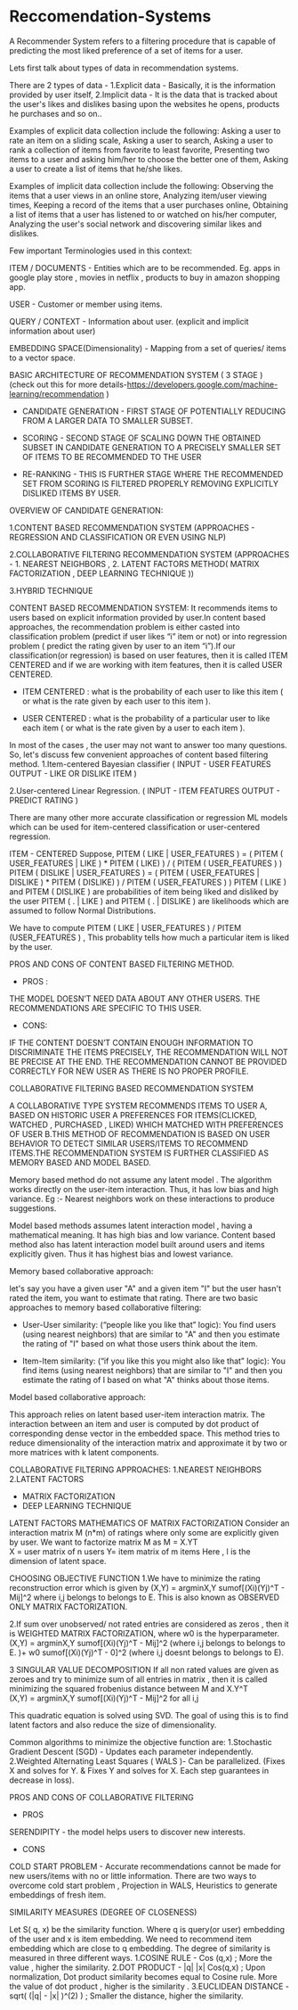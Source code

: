 # Reccomendation-Systems

A Recommender System refers to a filtering procedure that is capable of predicting the most liked preference of a set of items  for a user.

Lets first talk about types of data in recommendation systems.

There are 2 types of data - 
1.Explicit data - Basically, it is the information provided by user itself, 
2.Implicit data - It is the data that is tracked about the user's likes and dislikes basing upon the websites he opens, products he purchases and so on..

Examples of explicit data collection include the following:
  Asking a user to rate an item on a sliding scale,
  Asking a user to search,
  Asking a user to rank a collection of items from favorite to least favorite,
  Presenting two items to a user and asking him/her to choose the better one of them,
  Asking a user to create a list of items that he/she likes.
  
Examples of implicit data collection include the following:
  Observing the items that a user views in an online store,
  Analyzing item/user viewing times,
  Keeping a record of the items that a user purchases online,
  Obtaining a list of items that a user has listened to or watched on his/her computer,
  Analyzing the user's social network and discovering similar likes and dislikes.
  
Few important Terminologies used in this context: 

ITEM / DOCUMENTS - Entities which are to be recommended. Eg. apps in google play store , movies in netflix , products to buy in amazon shopping app.

USER - Customer or member using items.

QUERY / CONTEXT - Information about user.  (explicit and implicit information about user)

EMBEDDING SPACE(Dimensionality) - Mapping from a set of queries/ items to a vector space.  


BASIC ARCHITECTURE OF RECOMMENDATION SYSTEM ( 3 STAGE ) (check out this for more details-https://developers.google.com/machine-learning/recommendation )

 - CANDIDATE GENERATION - FIRST STAGE OF POTENTIALLY REDUCING FROM A LARGER DATA TO SMALLER SUBSET.  

 - SCORING - SECOND STAGE OF SCALING DOWN THE OBTAINED SUBSET IN CANDIDATE GENERATION TO A PRECISELY SMALLER SET OF ITEMS TO BE RECOMMENDED TO THE USER

 - RE-RANKING - THIS IS FURTHER STAGE WHERE THE RECOMMENDED SET FROM SCORING IS FILTERED PROPERLY REMOVING EXPLICITLY DISLIKED ITEMS BY USER.

OVERVIEW OF CANDIDATE GENERATION:

 1.CONTENT BASED RECOMMENDATION SYSTEM
(APPROACHES - REGRESSION AND CLASSIFICATION OR EVEN USING NLP)

 2.COLLABORATIVE FILTERING RECOMMENDATION SYSTEM
(APPROACHES - 1. NEAREST NEIGHBORS , 2. LATENT FACTORS METHOD( MATRIX FACTORIZATION , DEEP LEARNING TECHNIQUE ))

 3.HYBRID TECHNIQUE 


CONTENT BASED RECOMMENDATION SYSTEM:
  It recommends items to users based on explicit information provided by user.In content based approaches, the recommendation problem is either casted into classification problem (predict if user likes “i” item or not) or into regression problem ( predict the rating given by user to an item “i”).If our classification(or regression) is based on user features, then it is called ITEM CENTERED and if we are working with item features, then it is called USER CENTERED. 
 - ITEM CENTERED : what is the probability of each user to like this item ( or what is the rate given by each user to this item ).

 - USER CENTERED : what is the probability of a particular user to like each item ( or what is the rate given by a user to each item ).

In most of the cases , the user may not want to answer too many questions. So, let's discuss few convenient approaches of content based filtering method.
 1.Item-centered Bayesian classifier ( INPUT - USER FEATURES
OUTPUT - LIKE OR DISLIKE ITEM )

 2.User-centered Linear Regression. ( INPUT - ITEM FEATURES
OUTPUT - PREDICT RATING )

There are many other more accurate classification or regression ML models which can be used for item-centered classification or user-centered regression. 

ITEM - CENTERED
Suppose,
PITEM ( LIKE | USER_FEATURES ) = ( PITEM ( USER_FEATURES | LIKE ) * PITEM ( LIKE) ) / ( PITEM ( USER_FEATURES ) )
PITEM ( DISLIKE | USER_FEATURES ) =  ( PITEM ( USER_FEATURES | DISLIKE ) * PITEM ( DISLIKE) ) /  PITEM ( USER_FEATURES ) )
PITEM ( LIKE )  and  PITEM (  DISLIKE  )  are probabilities of item being liked and disliked by the user 
PITEM ( . | LIKE )  and PITEM ( . | DISLIKE ) are likelihoods which are assumed to follow Normal Distributions.

We have to compute           PITEM ( LIKE | USER_FEATURES ) / PITEM (USER_FEATURES ) , This probablity tells how much a particular item is liked by the user.


PROS AND CONS OF CONTENT BASED FILTERING METHOD. 

 - PROS :

THE MODEL DOESN’T NEED DATA ABOUT ANY OTHER USERS.
THE RECOMMENDATIONS ARE SPECIFIC TO THIS USER. 

 - CONS:

IF THE CONTENT DOESN’T CONTAIN ENOUGH INFORMATION TO DISCRIMINATE THE ITEMS PRECISELY, THE RECOMMENDATION WILL NOT BE PRECISE AT THE END.
  THE RECOMMENDATION CANNOT BE PROVIDED CORRECTLY FOR NEW USER AS THERE IS NO PROPER PROFILE.


COLLABORATIVE FILTERING BASED RECOMMENDATION SYSTEM

A COLLABORATIVE TYPE SYSTEM RECOMMENDS ITEMS TO USER A, BASED ON HISTORIC USER A PREFERENCES FOR ITEMS(CLICKED, WATCHED , PURCHASED , LIKED) WHICH MATCHED WITH PREFERENCES OF USER B.THIS METHOD OF RECOMMENDATION IS BASED ON USER BEHAVIOR TO DETECT SIMILAR USERS/ITEMS TO RECOMMEND ITEMS.THE RECOMMENDATION SYSTEM IS FURTHER CLASSIFIED AS MEMORY BASED AND MODEL BASED.

Memory based method do not assume any latent model . The algorithm works directly on the user-item interaction. Thus, it has low bias and high variance.
Eg :- Nearest neighbors work on these interactions to produce suggestions.

Model based methods assumes latent interaction model , having a mathematical meaning. It has high bias and low variance.
Content based method also has latent interaction model built around users and items explicitly given. Thus it has highest bias and lowest variance.


Memory based collaborative approach:

 let's say you have a given user "A" and a given item "I" but the user hasn't rated the item, you want to estimate that rating.
There are two basic approaches to memory based collaborative filtering:

 - User-User similarity: (“people like you like that” logic):  You find users (using nearest neighbors) that are similar to "A" and then you estimate the rating of "I" based on what those users think about the item.

 - Item-Item similarity: (“if you like this you might also like that” logic):  You find items (using nearest neighbors) that are similar to "I" and then you estimate the rating of I based on what "A" thinks about those items.

Model based collaborative approach:

This approach relies on latent based user-item interaction matrix.
The interaction between an item and user is computed by dot product of corresponding dense vector in the embedded space.
This method tries to reduce dimensionality of the interaction matrix and approximate it by two or more matrices with k latent components.

COLLABORATIVE FILTERING APPROACHES:
1.NEAREST NEIGHBORS 
2.LATENT FACTORS
 - MATRIX FACTORIZATION
 - DEEP LEARNING TECHNIQUE

LATENT FACTORS
MATHEMATICS OF MATRIX FACTORIZATION 
Consider an interaction matrix M (n*m) of ratings where only some are explicitly given by user. We want to factorize matrix M as 
M = X.YT   
X = user matrix of n users 
Y= item matrix of m items
Here , l is the dimension of latent space.

CHOOSING OBJECTIVE FUNCTION
1.We have to minimize the rating reconstruction error which is given by 
  (X,Y) = argminX,Y sumof[(Xi)(Yj)^T - Mij]^2 where i,j belongs to belongs to E.
  This is also known as OBSERVED ONLY MATRIX FACTORIZATION.
  
2.If sum over unobserved/ not rated entries are considered as zeros , then it is WEIGHTED MATRIX FACTORIZATION, where w0 is the hyperparameter.
  (X,Y) = argminX,Y sumof[(Xi)(Yj)^T - Mij]^2 (where i,j belongs to belongs to E.
)+ w0 sumof[(Xi)(Yj)^T - 0]^2 (where i,j doesnt belongs to belongs to E).

3 SINGULAR VALUE DECOMPOSITION
If all non rated values are given as zeroes and try to minimize sum of all entries in matrix , then it is called minimizing the squared frobenius distance between M and    X.Y^T   
(X,Y) = argminX,Y sumof[(Xi)(Yj)^T - Mij]^2 for all i,j 

This quadratic equation is solved using SVD.  The goal of using this is to find latent factors and also reduce the size of dimensionality.

Common algorithms to minimize the objective function are:
1.Stochastic Gradient Descent (SGD) - Updates each parameter independently.
2.Weighted Alternating Least Squares ( WALS )- Can be parallelized.
(Fixes X and solves for Y.  &  Fixes Y and solves for X.
Each step guarantees in decrease in loss).

PROS AND CONS OF COLLABORATIVE FILTERING

 - PROS

SERENDIPITY - the model helps users to discover new interests.

 - CONS

COLD START PROBLEM - 
Accurate recommendations cannot be made for new users/items with no or little information.
There are two ways to overcome cold start problem ,
Projection in WALS,
Heuristics to generate embeddings of fresh item.




SIMILARITY MEASURES (DEGREE OF CLOSENESS)

Let S( q, x) be the similarity function. Where q is query(or user) embedding of the user and x  is item embedding. We need to recommend item embedding which are close to q embedding. The degree of similarity is measured in three different ways.
 1.COSINE RULE - Cos (q,x) ; More the value , higher the similarity.
 2.DOT PRODUCT - |q| |x| Cos(q,x) ; Upon normalization, Dot product similarity becomes equal to Cosine rule. More the value of dot product , higher is the similarity .
 3.EUCLIDEAN DISTANCE - sqrt(  (|q| - |x| )^(2) ) ; Smaller the distance, higher the similarity.


